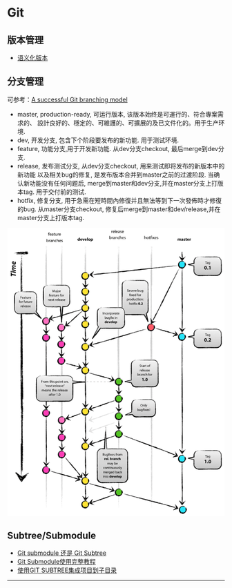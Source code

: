 # Git

<!--more-->

## 版本管理
- [语义化版本](http://semver.org/lang/zh-CN/)

## 分支管理
可参考：[A successful Git branching model][]

- master, production-ready, 可运行版本, 该版本始终是可運行的、符合專案需求的、
設計良好的、穩定的、可維護的、可擴展的及已文件化的。用于生产环境.
- dev, 开发分支, 包含下个阶段要发布的新功能. 用于测试环境.
- feature, 功能分支,用于开发新功能. 从dev分支checkout, 最后merge到dev分支.
- release, 发布测试分支, 从dev分支checkout, 用来测试即将发布的新版本中的新功能
以及相关bug的修复, 是发布版本合并到master之前的过渡阶段.
当确认新功能没有任何问题后, merge到master和dev分支,并在master分支上打版本tag.
用于交付前的测试.
- hotfix, 修复分支, 用于急需在短時間內修復并且無法等到下一次發佈時才修復的bug.
从master分支checkout, 修复后merge到master和dev/release,并在master分支上打版本tag.

![Git branching model](git-branch-model.png)

## Subtree/Submodule
- [Git submodule 还是 Git Subtree](http://blog.zlxstar.me/blog/2014/07/18/git-submodule-vs-git-subtree/)
- [Git Submodule使用完整教程](http://www.kafeitu.me/git/2012/03/27/git-submodule.html)
- [使用GIT SUBTREE集成项目到子目录](http://aoxuis.me/post/2013-08-06-git-subtree)

---
[A successful Git branching model]: http://nvie.com/posts/a-successful-git-branching-model/
